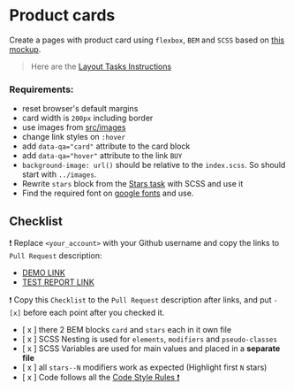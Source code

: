 # Product cards

Create a pages with product card using `flexbox`, `BEM` and `SCSS` based on [this mockup](https://www.figma.com/file/ojkArVazq7vsX0nbpn9CxZ/Moyo-%2F-Catalog-(ENG)?node-id=11325%3A2287&mode=dev).

> Here are the [Layout Tasks Instructions](https://mate-academy.github.io/layout_task-guideline)

### Requirements:

- reset browser's default margins
- card width is `200px` including border
- use images from [src/images](src/images)
- change link styles on `:hover`
- add `data-qa="card"` attribute to the card block
- add `data-qa="hover"` attribute to the link `BUY`
- `background-image: url()` should be relative to the `index.scss`. So should start with `../images`.
- Rewrite `stars` block from the [Stars task](https://github.com/mate-academy/layout_stars) with SCSS and use it
- Find the required font on [google fonts](https://fonts.google.com/) and use.

## Checklist

❗️ Replace `<your_account>` with your Github username and copy the links to `Pull Request` description:

- [DEMO LINK](https://GuilhermeSant.github.io/layout_product-cards/)
- [TEST REPORT LINK](https://GuilhermeSant.github.io/layout_product-cards/report/html_report/)

❗️ Copy this `Checklist` to the `Pull Request` description after links, and put `- [x]` before each point after you checked it.

- [ x ] there 2 BEM blocks `card` and `stars` each in it own file
- [ x ] SCSS Nesting is used for `elements`, `modifiers` and `pseudo-classes`
- [ x ] SCSS Variables are used for main values and placed in a **separate file**
- [ x ] all `stars--N` modifiers work as expected (Highlight first `N` stars)
- [ x ] Code follows all the [Code Style Rules ❗️](https://mate-academy.github.io/layout_task-guideline/html-css-code-style-rules)
